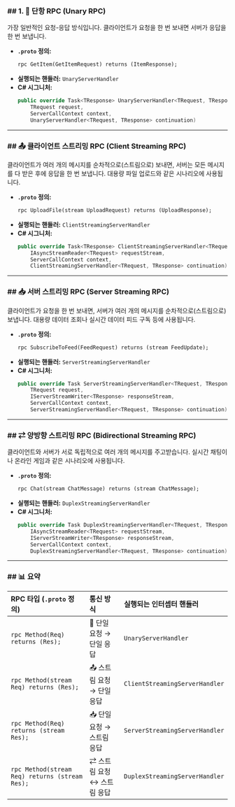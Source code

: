 ### \#\# 1. 💬 단항 RPC (Unary RPC)

가장 일반적인 요청-응답 방식입니다. 클라이언트가 요청을 한 번 보내면 서버가 응답을 한 번 보냅니다.

- **`.proto` 정의:**
  ```protobuf
  rpc GetItem(GetItemRequest) returns (ItemResponse);
  ```
- **실행되는 핸들러:** `UnaryServerHandler`
- **C\# 시그니처:**
  ```csharp
  public override Task<TResponse> UnaryServerHandler<TRequest, TResponse>(
      TRequest request,
      ServerCallContext context,
      UnaryServerHandler<TRequest, TResponse> continuation)
  ```

---

### \#\# 📤 클라이언트 스트리밍 RPC (Client Streaming RPC)

클라이언트가 여러 개의 메시지를 순차적으로(스트림으로) 보내면, 서버는 모든 메시지를 다 받은 후에 응답을 한 번 보냅니다. 대용량 파일 업로드와 같은 시나리오에 사용됩니다.

- **`.proto` 정의:**
  ```protobuf
  rpc UploadFile(stream UploadRequest) returns (UploadResponse);
  ```
- **실행되는 핸들러:** `ClientStreamingServerHandler`
- **C\# 시그니처:**
  ```csharp
  public override Task<TResponse> ClientStreamingServerHandler<TRequest, TResponse>(
      IAsyncStreamReader<TRequest> requestStream,
      ServerCallContext context,
      ClientStreamingServerHandler<TRequest, TResponse> continuation)
  ```

---

### \#\# 📥 서버 스트리밍 RPC (Server Streaming RPC)

클라이언트가 요청을 한 번 보내면, 서버가 여러 개의 메시지를 순차적으로(스트림으로) 보냅니다. 대용량 데이터 조회나 실시간 데이터 피드 구독 등에 사용됩니다.

- **`.proto` 정의:**
  ```protobuf
  rpc SubscribeToFeed(FeedRequest) returns (stream FeedUpdate);
  ```
- **실행되는 핸들러:** `ServerStreamingServerHandler`
- **C\# 시그니처:**
  ```csharp
  public override Task ServerStreamingServerHandler<TRequest, TResponse>(
      TRequest request,
      IServerStreamWriter<TResponse> responseStream,
      ServerCallContext context,
      ServerStreamingServerHandler<TRequest, TResponse> continuation)
  ```

---

### \#\# ⇄ 양방향 스트리밍 RPC (Bidirectional Streaming RPC)

클라이언트와 서버가 서로 독립적으로 여러 개의 메시지를 주고받습니다. 실시간 채팅이나 온라인 게임과 같은 시나리오에 사용됩니다.

- **`.proto` 정의:**
  ```protobuf
  rpc Chat(stream ChatMessage) returns (stream ChatMessage);
  ```
- **실행되는 핸들러:** `DuplexStreamingServerHandler`
- **C\# 시그니처:**
  ```csharp
  public override Task DuplexStreamingServerHandler<TRequest, TResponse>(
      IAsyncStreamReader<TRequest> requestStream,
      IServerStreamWriter<TResponse> responseStream,
      ServerCallContext context,
      DuplexStreamingServerHandler<TRequest, TResponse> continuation)
  ```

---

### \#\# 📊 요약

| RPC 타입 (`.proto` 정의)                       | 통신 방식                   | 실행되는 인터셉터 핸들러       |
| :--------------------------------------------- | :-------------------------- | :----------------------------- |
| `rpc Method(Req) returns (Res);`               | 💬 단일 요청 → 단일 응답    | `UnaryServerHandler`           |
| `rpc Method(stream Req) returns (Res);`        | 📤 스트림 요청 → 단일 응답  | `ClientStreamingServerHandler` |
| `rpc Method(Req) returns (stream Res);`        | 📥 단일 요청 → 스트림 응답  | `ServerStreamingServerHandler` |
| `rpc Method(stream Req) returns (stream Res);` | ⇄ 스트림 요청 ↔ 스트림 응답 | `DuplexStreamingServerHandler` |
